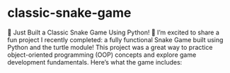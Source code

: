 # classic-snake-game
🚀 Just Built a Classic Snake Game Using Python! 🐍 I’m excited to share a fun project I recently completed: a fully functional Snake Game built using Python and the turtle module! This project was a great way to practice object-oriented programming (OOP) concepts and explore game development fundamentals. Here’s what the game includes:
